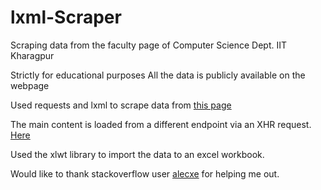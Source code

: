 # lxml-Scraper
Scraping data from the faculty page of Computer Science Dept. IIT Kharagpur

Strictly for educational purposes
All the data is publicly available on the webpage 

Used requests and lxml to scrape data from [this page](http://cse.iitkgp.ac.in/index.php?secret=d2RkOUgybWlNZzJwQXdLc28wNzh6UT09)

The main content is loaded from a different endpoint via an XHR request. [Here](http://cse.iitkgp.ac.in/faculty4.php?_=1450509124999)

Used the xlwt library to import the data to an excel workbook.

Would like to thank stackoverflow user [alecxe](http://stackoverflow.com/users/771848/alecxe) for helping me out.
